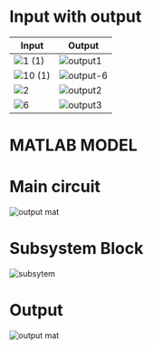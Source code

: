 
# Input with output

| Input  | Output  |
|-|-|
|![1 (1)](https://user-images.githubusercontent.com/87614111/160229375-46506725-4928-47a6-8ab4-4c77c93661bd.jpg)|![output1](https://user-images.githubusercontent.com/87614111/160242438-bcfe6669-8860-4c89-945e-9db9e93c9f13.JPG)|
|![10 (1)](https://user-images.githubusercontent.com/87614111/160229511-06314d65-06b7-4e05-8394-25c62fe41f4d.jpg)|![output-6](https://user-images.githubusercontent.com/87614111/160229538-b3d0e1ff-253d-4da5-9997-c8e5b61cd525.JPG)|
|![2](https://user-images.githubusercontent.com/87614111/160242559-e23ca455-dc33-4a06-9367-33d669fe6336.jpg)|![output2](https://user-images.githubusercontent.com/87614111/160242588-a5c4cfc3-28ed-4125-ada1-fb2d009434e3.JPG)|
|![6](https://user-images.githubusercontent.com/87614111/160242887-4e1271cf-fe0b-4b4f-a30e-ba9f50ed6afc.jpg)|![output3](https://user-images.githubusercontent.com/87614111/160242821-40710901-3112-4afc-9691-221327b4ee3f.JPG)
# MATLAB MODEL
# Main circuit
![output mat](https://user-images.githubusercontent.com/87614111/160246435-352182c6-00b1-42e4-b130-3131fd5bf09d.JPG)
# Subsystem Block
![subsytem](https://user-images.githubusercontent.com/87614111/160246449-fe49262a-2e32-462e-9704-43d44b7ef684.JPG)
# Output
![output mat](https://user-images.githubusercontent.com/87614111/160246455-e14d5222-18ef-4e96-b310-79d704b2e13c.JPG)
